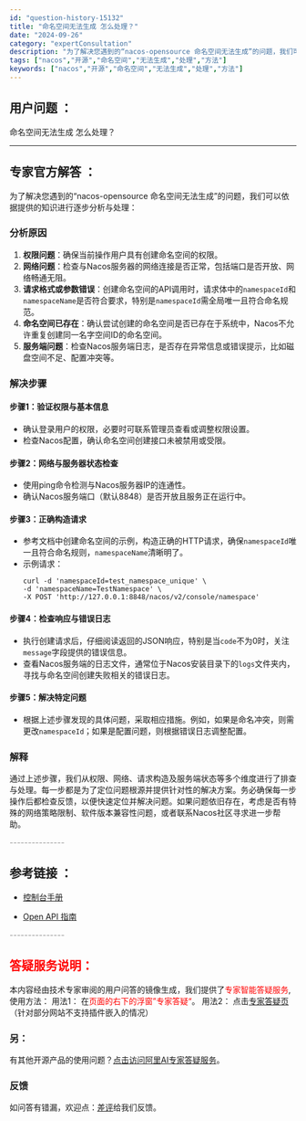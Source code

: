 ```yaml
---
id: "question-history-15132"
title: "命名空间无法生成 怎么处理？"
date: "2024-09-26"
category: "expertConsultation"
description: "为了解决您遇到的“nacos-opensource 命名空间无法生成”的问题，我们可以依据提供的知识进行逐步分析与处理：### 分析原因1. **权限问题**：确保当前操作用户具有创建命名空间的权限。2. **网络问题**：检查与Nacos服务器的网络连接是否正常，包括端口是否开放、网络畅通无阻。3"
tags: ["nacos","开源","命名空间","无法生成","处理","方法"]
keywords: ["nacos","开源","命名空间","无法生成","处理","方法"]
---
```


## 用户问题 ： 
 命名空间无法生成 怎么处理？  

---------------
## 专家官方解答 ：

为了解决您遇到的“nacos-opensource 命名空间无法生成”的问题，我们可以依据提供的知识进行逐步分析与处理：

### 分析原因

1. **权限问题**：确保当前操作用户具有创建命名空间的权限。
2. **网络问题**：检查与Nacos服务器的网络连接是否正常，包括端口是否开放、网络畅通无阻。
3. **请求格式或参数错误**：创建命名空间的API调用时，请求体中的`namespaceId`和`namespaceName`是否符合要求，特别是`namespaceId`需全局唯一且符合命名规范。
4. **命名空间已存在**：确认尝试创建的命名空间是否已存在于系统中，Nacos不允许重复创建同一名字空间ID的命名空间。
5. **服务端问题**：检查Nacos服务端日志，是否存在异常信息或错误提示，比如磁盘空间不足、配置冲突等。

### 解决步骤

#### 步骤1：验证权限与基本信息
- 确认登录用户的权限，必要时可联系管理员查看或调整权限设置。
- 检查Nacos配置，确认命名空间创建接口未被禁用或受限。

#### 步骤2：网络与服务器状态检查
- 使用ping命令检测与Nacos服务器IP的连通性。
- 确认Nacos服务端口（默认8848）是否开放且服务正在运行中。

#### 步骤3：正确构造请求
- 参考文档中创建命名空间的示例，构造正确的HTTP请求，确保`namespaceId`唯一且符合命名规则，`namespaceName`清晰明了。
- 示例请求：
  ```shell
  curl -d 'namespaceId=test_namespace_unique' \
  -d 'namespaceName=TestNamespace' \
  -X POST 'http://127.0.0.1:8848/nacos/v2/console/namespace'
  ```

#### 步骤4：检查响应与错误日志
- 执行创建请求后，仔细阅读返回的JSON响应，特别是当`code`不为0时，关注`message`字段提供的错误信息。
- 查看Nacos服务端的日志文件，通常位于Nacos安装目录下的`logs`文件夹内，寻找与命名空间创建失败相关的错误日志。

#### 步骤5：解决特定问题
- 根据上述步骤发现的具体问题，采取相应措施。例如，如果是命名冲突，则需更改`namespaceId`；如果是配置问题，则根据错误日志调整配置。

### 解释
通过上述步骤，我们从权限、网络、请求构造及服务端状态等多个维度进行了排查与处理。每一步都是为了定位问题根源并提供针对性的解决方案。务必确保每一步操作后都检查反馈，以便快速定位并解决问题。如果问题依旧存在，考虑是否有特殊的网络策略限制、软件版本兼容性问题，或者联系Nacos社区寻求进一步帮助。


<font color="#949494">---------------</font> 


## 参考链接 ：

* [控制台手册](https://nacos.io/docs/latest/guide/admin/console-guide)
 
 * [Open API 指南](https://nacos.io/docs/latest/guide/user/open-api)


 <font color="#949494">---------------</font> 
 


## <font color="#FF0000">答疑服务说明：</font> 

本内容经由技术专家审阅的用户问答的镜像生成，我们提供了<font color="#FF0000">专家智能答疑服务</font>,使用方法：
用法1： 在<font color="#FF0000">页面的右下的浮窗”专家答疑“</font>。
用法2： 点击[专家答疑页](https://answer.opensource.alibaba.com/docs/intro)（针对部分网站不支持插件嵌入的情况）
### 另：


有其他开源产品的使用问题？[点击访问阿里AI专家答疑服务](https://answer.opensource.alibaba.com/docs/intro)。
### 反馈
如问答有错漏，欢迎点：[差评](https://ai.nacos.io/user/feedbackByEnhancerGradePOJOID?enhancerGradePOJOId=15134)给我们反馈。
